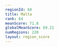 ```yaml
---
regionId: 68
title: Malta
rank: 64
meanScore: 71.8
globalMeanScore: 69.21
numRegions: 220
layout: region_score
---
```

